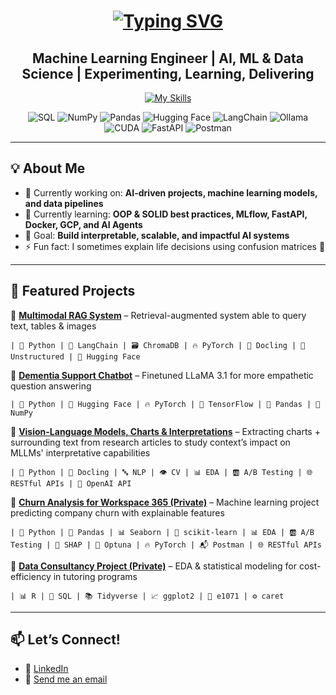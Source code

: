 <h1 align="center">
  <a href="https://git.io/typing-svg">
    <img src="https://readme-typing-svg.herokuapp.com?font=Kode+Mono&weight=600&size=42&duration=3500&pause=600&color=00F0F0&center=true&vCenter=true&width=900&height=150&lines=Hi+there!%F0%9F%91%8B+I'm+Marek+%F0%9F%99%82;let's+make+sense+of+data+together!" 
         alt="Typing SVG" />
  </a>
</h1>

<h2 align="center"> Machine Learning Engineer | AI, ML & Data Science | Experimenting, Learning, Delivering </h2>

<p align="center">
  <a href="https://skillicons.dev">
    <img src="https://skillicons.dev/icons?i=python,r,sklearn,tensorflow,pytorch,docker,git,bash,powershell"
      alt="My Skills" />
  </a>
</p>

<p align="center">
  <img src="https://img.shields.io/badge/SQL-4479A1?logo=postgresql&logoColor=white" alt="SQL">
  <img src="https://img.shields.io/badge/NumPy-013243?logo=numpy&logoColor=white" alt="NumPy">
  <img src="https://img.shields.io/badge/Pandas-150458?logo=pandas&logoColor=white" alt="Pandas">
  <img src="https://img.shields.io/badge/Hugging%20Face-FF9900?logo=huggingface&logoColor=white" alt="Hugging Face">
  <img src="https://img.shields.io/badge/LangChain-1c3c3c.svg?logo=langchain&logoColor=white" alt="LangChain">
  <img src="https://img.shields.io/badge/Ollama-fff?logo=ollama&logoColor=000" alt="Ollama">
  <img src="https://img.shields.io/badge/CUDA-76B900?logo=nvidia&logoColor=fff" alt="CUDA">
  <img src="https://img.shields.io/badge/FastAPI-009485.svg?logo=fastapi&logoColor=white" alt="FastAPI">
  <img src="https://img.shields.io/badge/Postman-FF6C37?logo=postman&logoColor=white" alt="Postman">
</p>

---

## 💡 About Me  

- 🔭 Currently working on: **AI-driven projects, machine learning models, and data pipelines**  
- 🌱 Currently learning: **OOP & SOLID best practices, MLflow, FastAPI, Docker, GCP, and AI Agents**  
- 🎯 Goal: **Build interpretable, scalable, and impactful AI systems**  
- ⚡ Fun fact: I sometimes explain life decisions using confusion matrices 🤖  

---

## 📂 Featured Projects  
🔹 [**Multimodal RAG System**](https://github.com/lazarmarek/MM-RAG) – Retrieval-augmented system able to query text, tables & images  

    | 🐍 Python | 🔗 LangChain | 🗃️ ChromaDB | 🔥 PyTorch | 📑 Docling | 📂 Unstructured | 🤗 Hugging Face  

🔹 [**Dementia Support Chatbot**](https://github.com/lazarmarek/dementia-chatbot) – Finetuned LLaMA 3.1 for more empathetic question answering  

    | 🐍 Python | 🤗 Hugging Face | 🔥 PyTorch | 🧠 TensorFlow | 🐼 Pandas | 🔢 NumPy  

🔹 [**Vision-Language Models, Charts & Interpretations**](https://github.com/lazarmarek/UvA-Thesis-MLLMs-Charts-Contexts) – Extracting charts + surrounding text from research articles to study context’s impact on MLLMs' interpretative capabilities  

    | 🐍 Python | 📑 Docling | 🔤 NLP | 👁️ CV | 📊 EDA | 🆎 A/B Testing | 🌐 RESTful APIs | 🤖 OpenAI API 

🔹 [**Churn Analysis for Workspace 365 (Private)**]() – Machine learning project predicting company churn with explainable features  

    | 🐍 Python | 🐼 Pandas | 📊 Seaborn | 🤖 scikit-learn | 📊 EDA | 🆎 A/B Testing | 🧩 SHAP | 🎯 Optuna | 🔥 PyTorch | 📬 Postman | 🌐 RESTful APIs  

🔹 [**Data Consultancy Project (Private)**]() – EDA & statistical modeling for cost-efficiency in tutoring programs  

    | 📊 R | 💾 SQL | 📚 Tidyverse | 📈 ggplot2 | 🤖 e1071 | ⚙️ caret  

---

## 📫 Let’s Connect!  
- 💼 [LinkedIn](https://www.linkedin.com/in/mareklazar/)    
- 📧 [Send me an email](mailto:maillazar.marek01@gmail.com)

